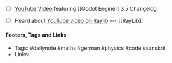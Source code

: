 - [ ] [YouTube Video](https://www.youtube.com/watch?v=NjIJm2jax68) featuring [[Godot Engine]] 3.5 Changelog
- [ ] Heard about [YouTube video on Raylib](https://www.youtube.com/watch?v=OvnSEq6_DQA)  --- [[RayLib]]


#### Footers, Tags and Links
- Tags: #dailynote #maths #german #physics #code #sanskrit 
- Links: 

[^1]:
